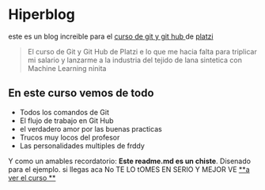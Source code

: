 # Hiperblog 
este es un blog increible para el [ curso de git y git hub ](https:platzi.com/cursos/git-github/ "curso de Git y Git Hub") de [platzi](https:platzi.com/ "platzi")

>El curso de Git y Git Hub de Platzi e lo que me hacia falta para triplicar mi salario y lanzarme a la industria del tejido de lana sintetica con Machine Learning 
>ninita 

## En este  curso vemos de todo 
* Todos los comandos de Git
* El flujo de trabajo en Git Hub 
* el verdadero amor por las buenas practicas 
* Trucos muy locos del profesor 
* Las personalidades multiples de frddy 

Y como un amables recordatorio: **Este readme.md es un chiste**. Disenado para el ejemplo. si llegas aca No TE LO tOMES EN SERIO Y MEJOR VE [**a ver el curso **](https://platzi.com/cursos/git-github/ "a ver el curso")